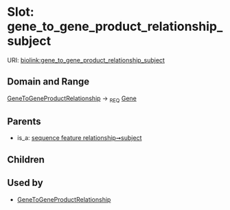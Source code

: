 
# Slot: gene_to_gene_product_relationship_subject




URI: [biolink:gene_to_gene_product_relationship_subject](https://w3id.org/biolink/vocab/gene_to_gene_product_relationship_subject)


## Domain and Range

[GeneToGeneProductRelationship](GeneToGeneProductRelationship.md) ->  <sub>REQ</sub>
 [Gene](Gene.md)

## Parents

 *  is_a: [sequence feature relationship➞subject](sequence_feature_relationship_subject.md)

## Children


## Used by

 * [GeneToGeneProductRelationship](GeneToGeneProductRelationship.md)
